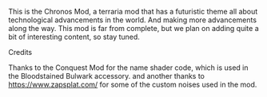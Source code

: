 This is the Chronos Mod, a terraria mod that has a futuristic theme all about technological advancements in the world. 
And making more advancements along the way. This mod is far from complete, but we plan on adding quite a bit of interesting content, so stay tuned.



Credits

Thanks to the Conquest Mod for the name shader code, which is used in the Bloodstained Bulwark accessory.
and another thanks to https://www.zapsplat.com/ for some of the custom noises used in the mod.


